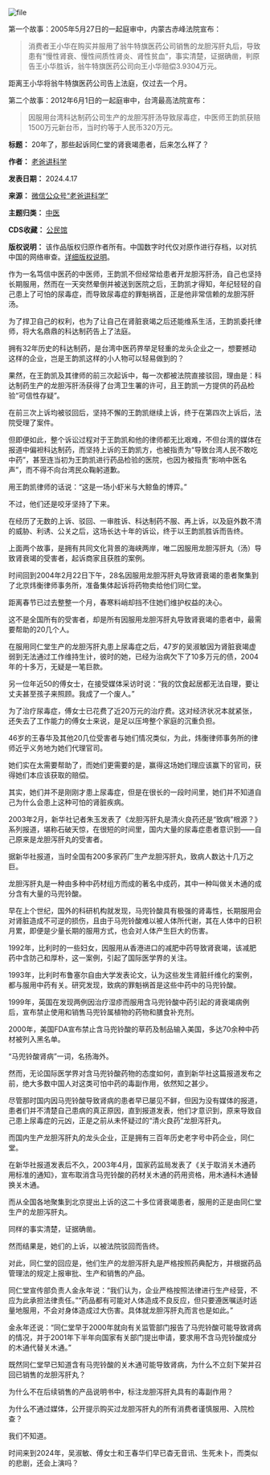 ![file](https://chinadigitaltimes.net/chinese/files/2024/04/image-1713353692798.png)


第一个故事：2005年5月27日的一起庭审中，内蒙古赤峰法院宣布：



> 消费者王小华在购买并服用了翁牛特旗医药公司销售的龙胆泻肝丸后，导致患有“慢性肾衰、慢性间质性肾炎、肾性贫血”，事实清楚，证据确凿，判原告王小华胜诉，翁牛特旗医药公司向王小华赔偿3.9304万元。


距离王小华将翁牛特旗医药公司告上法庭，仅过去一个月。


第二个故事：2012年6月1日的一起庭审中，台湾最高法院宣布：



> 因服用台湾科达制药公司生产的龙胆泻肝汤导致尿毒症，中医师王韵凯获赔1500万元新台币，当时约等于人民币320万元。




**标题：** 20年了，那些起诉同仁堂的肾衰竭患者，后来怎么样了？  

**作者：** [老爸讲科学](https://chinadigitaltimes.net/space/老爸讲科学)  

**发表日期：** 2024.4.17  

**来源：** [微信公众号“老爸讲科学”](https://mp.weixin.qq.com/s/Av7OAQtldIntOo8U_TAzvA)  

**主题归类：** [中医](https://chinadigitaltimes.net/space/中医)  

**CDS收藏：** [公民馆](https://chinadigitaltimes.net/space/%E5%85%AC%E6%B0%91%E9%A6%86)  

**版权说明：** 该作品版权归原作者所有。中国数字时代仅对原作进行存档，以对抗中国的网络审查。[详细版权说明](https://chinadigitaltimes.net/chinese/copyright)。


作为一名笃信中医药的中医师，王韵凯不但经常给患者开龙胆泻肝汤，自己也坚持长期服用，然而在一天突然晕倒并被送到医院之后，王韵凯才得知，年纪轻轻的自己患上了可怕的尿毒症，而导致尿毒症的罪魁祸首，正是他非常信赖的龙胆泻肝汤。


为了捍卫自己的权利，也为了让自己在肾脏衰竭之后还能维系生活，王韵凯委托律师，将大名鼎鼎的科达制药告上了法庭。


拥有32年历史的科达制药，是台湾中医药界举足轻重的龙头企业之一，想要撼动这样的企业，岂是王韵凯这样的小人物可以轻易做到的？


果然，在王韵凯及其律师的前三次起诉中，每一次都被法院直接驳回，理由是：科达制药生产的龙胆泻肝汤获得了台湾卫生署的许可，且王韵凯一方提供的药品检验“可信性存疑”。


在前三次上诉均被驳回后，坚持不懈的王韵凯继续上诉，终于在第四次上诉后，法院受理了案件。


但即便如此，整个诉讼过程对于王韵凯和他的律师都无比艰难，不但台湾的媒体在报道中偏袒科达制药，而坚持上诉的王韵凯方，也被指责为“导致台湾人民不敢吃中药”，甚至连当初为王韵凯进行药品检验的医院，也因为被指责“影响中医名声”，而不得不向台湾民众鞠躬道歉。


用王韵凯律师的话说：“这是一场小虾米与大鲸鱼的博弈。”


不过，他们还是咬牙坚持了下来。


在经历了无数的上诉、驳回、一审胜诉、科达制药不服、再上诉，以及庭外数不清的威胁、利诱、公关之后，这场长达十年的诉讼，终于以王韵凯胜诉而告终。


上面两个故事，是拥有共同文化背景的海峡两岸，唯二因服用龙胆泻肝丸（汤）导致肾衰竭的受害者，起诉商家且获胜的案例。


时间回到2004年2月22日下午，28名因服用龙胆泻肝丸导致肾衰竭的患者聚集到了北京炜衡律师事务所，准备集体起诉将药物卖给他们同仁堂。


距离春节已过去整整一个月，春寒料峭却挡不住她们维护权益的决心。


这不是全国所有的受害者，却是所有因服用龙胆泻肝丸导致肾衰竭的患者中，最需要帮助的20几个人。


在服用同仁堂生产的龙胆泻肝丸患上尿毒症之后，47岁的吴淑敏因为肾脏衰竭虚弱到无法通过工作维持生计，彼时的她，已经为治病欠下了10多万元的债，2004年的十多万，无疑是一笔巨款。


另一位年近50的傅女士，在接受媒体采访时说：“我的饮食起居都无法自理，要让丈夫甚至孩子来照顾。我成了一个废人。”


为了治疗尿毒症，傅女士已花费了近20万元的治疗费。这对经济状况本就紧张，还失去了工作能力的傅女士来说，是足以压垮整个家庭的沉重负担。


46岁的王春华及其他20几位受害者与她们情况类似，为此，炜衡律师事务所的律师近乎义务地为她们代理官司。


她们实在太需要帮助了，而她们更需要的是，赢得这场她们理应该赢下的官司，获得她们本应该获取的赔偿。


其实，她们并不是刚刚才患上尿毒症，但是在很长的一段时间里，她们并不知道自己为什么会患上这种可怕的肾脏疾病。


2003年2月，新华社记者朱玉发表了《龙胆泻肝丸是清火良药还是“致病”根源？》系列报道，堪称石破天惊，在很短的时间里，国内大量的尿毒症患者意识到——自己原来是龙胆泻肝丸的受害者。


据新华社报道，当时全国有200多家药厂生产龙胆泻肝丸，致病人数达十几万之巨。


龙胆泻肝丸是一种由多种中药材组方而成的著名中成药，其中一种叫做关木通的成分含有大量的马兜铃酸。


早在上个世纪，国外的科研机构就发现，马兜铃酸具有极强的肾毒性，长期服用会对肾脏造成不可逆的损伤，且由于马兜铃酸难以被人体所代谢，其在人体中的日积月累，即便是少量长期的服用方式，也会对人体产生巨大的伤害。


1992年，比利时的一些妇女，因服用从香港进口的减肥中药导致肾衰竭，该减肥药中含防己和厚朴，这一案例，引起了国际医学界的关注。


1993年，比利时布鲁塞尔自由大学发表论文，认为这些发生肾脏纤维化的案例，都与服用中药有关。研究发现，致病的罪魁祸首是这些中药中的马兜铃酸。


1999年，英国在发现两例因治疗湿疹而服用含马兜铃酸中药引起的肾衰竭病例后，宣布禁止使用和销售马兜铃属植物的药物和膳食补充剂。


2000年，美国FDA宣布禁止含马兜铃酸的草药及制品输入美国，多达70余种中药材被列入黑名单。


“马兜铃酸肾病”一词，名扬海外。


然而，无论国际医学界对含马兜铃酸药物的态度如何，直到新华社这篇报道发布之前，绝大多数中国人对这类可怕中药的毒副作用，依然知之甚少。


尽管那时国内因马兜铃酸导致肾病的患者早已屡见不鲜，但因为没有媒体的报道，患者们并不清楚自己患病的真正原因，直到报道发表，他们才意识到，原来导致自己患上尿毒症的元凶，正是之前从未怀疑过的“清火良药”龙胆泻肝丸。


而国内生产龙胆泻肝丸的龙头企业，正是拥有三百年历史老字号中药企业，同仁堂。


在新华社报道发表后不久，2003年4月，国家药监局发表了《关于取消关木通药用标准的通知》，宣布取消含马兜铃酸的药材关木通的药用资格，用木通科木通替换关木通。


而从全国各地聚集到北京提出上诉的这二十多位肾衰竭患者，服用的正是由同仁堂生产的龙胆泻肝丸。


同样的事实清楚，证据确凿。


然而结果是，她们的上诉，以被法院驳回而告终。


对此，同仁堂的回应是，他们生产的龙胆泻肝丸是严格按照药典配方，并根据药品管理法的规定上报审批、生产和销售的产品。


同仁堂宣传部负责人金永年说：“我们认为，企业严格按照法律进行生产经营，不应为此承担法律责任。”“药品都有可能对人体造成不良反应，但只要遵医嘱适时适量地服用，不会对身体造成过大伤害。具体就龙胆泻肝丸而言也是如此。”


金永年还说：“同仁堂早于2000年就向有关监管部门报告了马兜铃酸可能导致肾病的情况，并于2001年下半年向国家有关部门提出申请，要求用不含马兜铃酸成分的木通代替关木通。”


既然同仁堂早已知道含有马兜铃酸的关木通可能导致肾病，为什么不立刻下架并召回已销售的龙胆泻肝丸？


为什么不在后续销售的产品说明书中，标注龙胆泻肝丸具有的毒副作用？


为什么不通过媒体，公开提示购买过龙胆泻肝丸的所有消费者谨慎服用、入院检查？


我们不知道。


时间来到2024年，吴淑敏、傅女士和王春华们早已杳无音讯、生死未卜，而类似的悲剧，还会上演吗？

